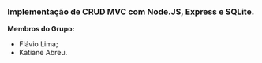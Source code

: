 ### Implementação de CRUD MVC com Node.JS, Express e SQLite.

**Membros do Grupo:**

* Flávio Lima;
* Katiane Abreu.